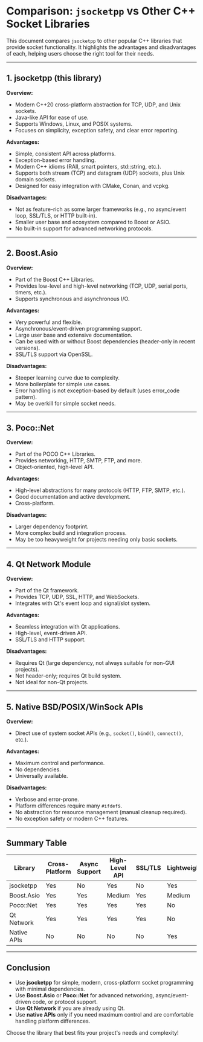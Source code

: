 # Comparison: `jsocketpp` vs Other C++ Socket Libraries

<!--!
\defgroup socket_library_comparison Comparison: `jsocketpp` vs Other C++ Socket Libraries
\ingroup docs
\hidegroupgraph
[TOC]
-->

This document compares `jsocketpp` to other popular C++ libraries that provide socket functionality. It highlights the
advantages and disadvantages of each, helping users choose the right tool for their needs.

---

## 1. jsocketpp (this library)

**Overview:**

- Modern C++20 cross-platform abstraction for TCP, UDP, and Unix sockets.
- Java-like API for ease of use.
- Supports Windows, Linux, and POSIX systems.
- Focuses on simplicity, exception safety, and clear error reporting.

**Advantages:**

- Simple, consistent API across platforms.
- Exception-based error handling.
- Modern C++ idioms (RAII, smart pointers, std::string, etc.).
- Supports both stream (TCP) and datagram (UDP) sockets, plus Unix domain sockets.
- Designed for easy integration with CMake, Conan, and vcpkg.

**Disadvantages:**

- Not as feature-rich as some larger frameworks (e.g., no async/event loop, SSL/TLS, or HTTP built-in).
- Smaller user base and ecosystem compared to Boost or ASIO.
- No built-in support for advanced networking protocols.

---

## 2. Boost.Asio

**Overview:**

- Part of the Boost C++ Libraries.
- Provides low-level and high-level networking (TCP, UDP, serial ports, timers, etc.).
- Supports synchronous and asynchronous I/O.

**Advantages:**

- Very powerful and flexible.
- Asynchronous/event-driven programming support.
- Large user base and extensive documentation.
- Can be used with or without Boost dependencies (header-only in recent versions).
- SSL/TLS support via OpenSSL.

**Disadvantages:**

- Steeper learning curve due to complexity.
- More boilerplate for simple use cases.
- Error handling is not exception-based by default (uses error_code pattern).
- May be overkill for simple socket needs.

---

## 3. Poco::Net

**Overview:**

- Part of the POCO C++ Libraries.
- Provides networking, HTTP, SMTP, FTP, and more.
- Object-oriented, high-level API.

**Advantages:**

- High-level abstractions for many protocols (HTTP, FTP, SMTP, etc.).
- Good documentation and active development.
- Cross-platform.

**Disadvantages:**

- Larger dependency footprint.
- More complex build and integration process.
- May be too heavyweight for projects needing only basic sockets.

---

## 4. Qt Network Module

**Overview:**

- Part of the Qt framework.
- Provides TCP, UDP, SSL, HTTP, and WebSockets.
- Integrates with Qt's event loop and signal/slot system.

**Advantages:**

- Seamless integration with Qt applications.
- High-level, event-driven API.
- SSL/TLS and HTTP support.

**Disadvantages:**

- Requires Qt (large dependency, not always suitable for non-GUI projects).
- Not header-only; requires Qt build system.
- Not ideal for non-Qt projects.

---

## 5. Native BSD/POSIX/WinSock APIs

**Overview:**

- Direct use of system socket APIs (e.g., `socket()`, `bind()`, `connect()`, etc.).

**Advantages:**

- Maximum control and performance.
- No dependencies.
- Universally available.

**Disadvantages:**

- Verbose and error-prone.
- Platform differences require many `#ifdef`s.
- No abstraction for resource management (manual cleanup required).
- No exception safety or modern C++ features.

---

## Summary Table

| Library     | Cross-Platform | Async Support | High-Level API | SSL/TLS | Lightweight | Modern C++ | Easy Integration |
|-------------|----------------|---------------|----------------|---------|-------------|------------|------------------|
| jsocketpp   | Yes            | No            | Yes            | No      | Yes         | Yes        | Yes              |
| Boost.Asio  | Yes            | Yes           | Medium         | Yes     | Medium      | Yes        | Yes              |
| Poco::Net   | Yes            | Yes           | Yes            | Yes     | No          | Partial    | Medium           |
| Qt Network  | Yes            | Yes           | Yes            | Yes     | No          | Partial    | Only with Qt     |
| Native APIs | No             | No            | No             | No      | Yes         | No         | Yes              |

---

## Conclusion

- Use **jsocketpp** for simple, modern, cross-platform socket programming with minimal dependencies.
- Use **Boost.Asio** or **Poco::Net** for advanced networking, async/event-driven code, or protocol support.
- Use **Qt Network** if you are already using Qt.
- Use **native APIs** only if you need maximum control and are comfortable handling platform differences.

Choose the library that best fits your project's needs and complexity!

